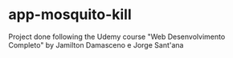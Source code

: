 # app-mosquito-kill
 Project done following the Udemy course "Web Desenvolvimento Completo" by Jamilton Damasceno e Jorge Sant'ana
